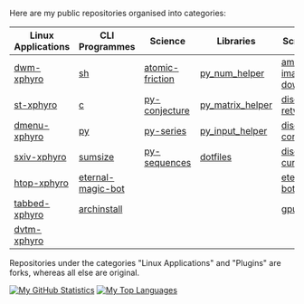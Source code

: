 Here are my public repositories organised into categories:

| Linux Applications                                       | CLI Programmes                                                   | Science                                                                      | Libraries                                                      | Scrapers/Bots                                                                | Plugins                                              |
|----------------------------------------------------------|------------------------------------------------------------------|------------------------------------------------------------------------------|----------------------------------------------------------------|------------------------------------------------------------------------------|------------------------------------------------------|
| [dwm-xphyro](https://github.com/XPhyro/dwm-xphyro)       | [sh](https://github.com/XPhyro/sh)                               | [atomic-friction](https://github.com/XPhyro/atomic-friction)                 | [py_num_helper](https://github.com/XPhyro/py_num_helper)       | [amazon-image-downloader](https://github.com/XPhyro/amazon-image-downloader) | [toggle-bool](https://github.com/XPhyro/toggle-bool) |
| [st-xphyro](https://github.com/XPhyro/st-xphyro)         | [c](https://github.com/XPhyro/c)                                 | [py-conjecture](https://github.com/XPhyro/py-conjecture)                     | [py_matrix_helper](https://github.com/XPhyro/py_matrix_helper) | [discord-retweet-bot](https://github.com/XPhyro/discord-retweet-bot)         |                                                      |
| [dmenu-xphyro](https://github.com/XPhyro/dmenu-xphyro)   | [py](https://github.com/XPhyro/py)                               | [py-series](https://github.com/XPhyro/py-series)                             | [py_input_helper](https://github.com/XPhyro/py_input_helper)   | [discord-corona-bot](https://github.com/XPhyro/discord-corona-bot)           |                                                      |
| [sxiv-xphyro](https://github.com/XPhyro/sxiv-xphyro)     | [sumsize](https://github.com/XPhyro/sumsize)                     | [py-sequences](https://github.com/XPhyro/py-sequences)                       | [dotfiles](https://github.com/XPhyro/dotfiles)                 | [discord-currency-bot](https://github.com/XPhyro/discord-currency-bot)       |                                                      |
| [htop-xphyro](https://github.com/XPhyro/htop-xphyro)     | [eternal-magic-bot](https://github.com/XPhyro/eternal-magic-bot) | |                                                                | [eternal_magic-bot](https://github.com/XPhyro/eternal_magic-bot)             |                                                      |
| [tabbed-xphyro](https://github.com/XPhyro/tabbed-xphyro) | [archinstall](https://github.com/XPhyro/archinstall)             |                                                                              |                                                                | [gpupmanager](https://github.com/XPhyro/gpupmanager)                         |                                                      |
| [dvtm-xphyro](https://github.com/XPhyro/dvtm-xphyro) | | | | | |

Repositories under the categories "Linux Applications" and "Plugins" are forks, whereas all else are original.

[![My GitHub Statistics](https://github-readme-stats.vercel.app/api?username=XPhyro&show_icons=true&theme=darcula)](https://github.com/anuraghazra/github-readme-stats)
[![My Top Languages](https://github-readme-stats.vercel.app/api/top-langs/?username=XPhyro&layout=compact)](https://github.com/anuraghazra/github-readme-stats)
